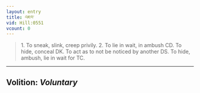 ```yaml
---
layout: entry
title: འཇབ་
vid: Hill:0551
vcount: 0
---
```

> 1\. To sneak, slink, creep privily\. 2\. To lie in wait, in ambush CD\. To hide, conceal DK\. To act as to not be noticed by another DS\. To hide, ambush, lie in wait for TC\.

---
Volition: _Voluntary_
---

